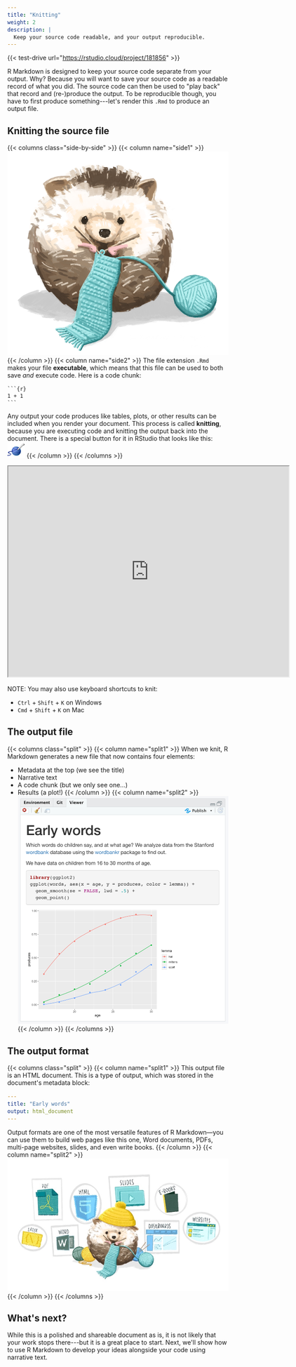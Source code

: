 ```yaml
---
title: "Knitting"
weight: 2
description: | 
  Keep your source code readable, and your output reproducible.
---
```


{{< test-drive url="https://rstudio.cloud/project/181856" >}}

R Markdown is designed to keep your source code separate from your output. Why? Because you will want to save your source code as a readable record of what you did. The source code can then be used to "play back" that record and (re-)produce the output. To be reproducible though, you have to first produce something---let's render this `.Rmd` to produce an output file.

## Knitting the source file

{{< columns class="side-by-side" >}}
{{< column name="side1" >}}
![](rmarkdown_hedgehog.png)
{{< /column >}}
{{< column name="side2" >}}
The file extension `.Rmd` makes your file **executable**, which means that this file can be used to both save *and* execute code. Here is a code chunk:

````
```{r}
1 + 1
```
````

Any output your code produces like tables, plots, or other results can be included when you render your document. This process is called **knitting**, because you are executing code and knitting the output back into the document. There is a special button for it in RStudio that looks like this: ![](knit-button.png)
{{< /column >}}
{{< /columns  >}}

<iframe src="https://drive.google.com/file/d/1YV-YZU9IBLNL0jtgXMIK9JbHFVhaVtwl/preview" width="640" height="480">

</iframe>

NOTE: You may also use keyboard shortcuts to knit:

-   `Ctrl` + `Shift` + `K` on Windows
-   `Cmd` + `Shift` + `K` on Mac

## The output file

{{< columns class="split" >}}
{{< column name="split1" >}}
When we knit, R Markdown generates a new file that now contains four elements: 

-   Metadata at the top (we see the title)
-   Narrative text
-   A code chunk (but we only see one...)
-   Results (a plot!) 
{{< /column >}}
{{< column name="split2" >}}
![](01-output.png)
{{< /column >}}
{{< /columns  >}}


## The output format

{{< columns class="split" >}}
{{< column name="split1" >}}
This output file is an HTML document. This is a type of output, which was stored in the document's metadata block:

```yaml
---
title: "Early words"
output: html_document
---
```

Output formats are one of the most versatile features of R Markdown&mdash;you can use them to build web pages like this one, Word documents, PDFs, multi-page websites, slides, and even write books.
{{< /column >}}
{{< column name="split2" >}}
![](hedgehog-projects.jpg)
{{< /column >}}
{{< /columns  >}}


## What's next?

While this is a polished and shareable document as is, it is not likely that your work stops there---but it is a great place to start. Next, we'll show how to use R Markdown to develop your ideas alongside your code using narrative text.
